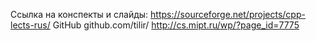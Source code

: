 Ссылка на конспекты и слайды: https://sourceforge.net/projects/cpp-lects-rus/
 GitHub github.com/tilir/
 http://cs.mipt.ru/wp/?page_id=7775
 